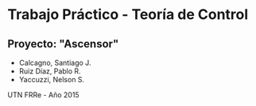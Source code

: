 # Trabajo Práctico - Teoría de Control

## Proyecto: "Ascensor"

- Calcagno, Santiago J.
- Ruiz Díaz, Pablo R.
- Yaccuzzi, Nelson S.

UTN FRRe - Año 2015
